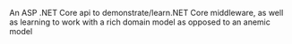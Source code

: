 An ASP .NET Core api to demonstrate/learn.NET Core middleware, as well as learning to work with a rich domain model as opposed to an anemic model